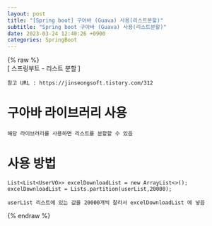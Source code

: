 ```yaml
---  
layout: post  
title: "[Spring boot] 구아바 (Guava) 사용(리스트분할)"  
subtitle: "Spring boot 구아바 (Guava) 사용(리스트분할)"  
date: 2023-03-24 12:40:26 +0900  
categories: SpringBoot  
---  
```

{% raw %}  
[ 스프링부트 - 리스트 분할 ]  
  
	참고 URL : https://jinseongsoft.tistory.com/312  
  
# 구아바 라이브러리 사용  
	해당 라이브러리를 사용하면 리스트를 분할할 수 있음  
  
# 사용 방법  
	List<List<UserVO>> excelDownloadList = new ArrayList<>();  
	excelDownloadList = Lists.partition(userList,20000);  
  
	userList 리스트에 있는 값을 20000개씩 잘라서 excelDownloadList 에 넣음                                                                                                                                                                                                                                                        
{% endraw %}